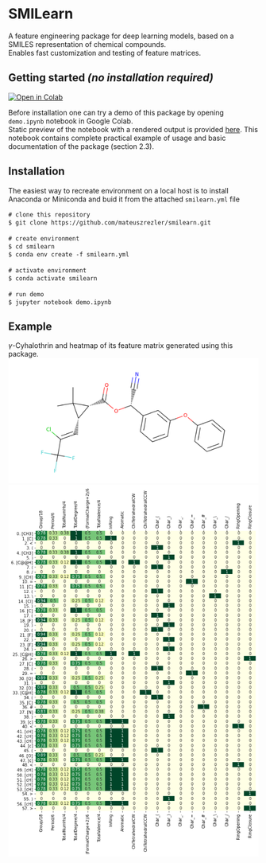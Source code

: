 # SMILearn
A feature engineering package for deep learning models, based on a SMILES 
representation of chemical compounds.  
Enables fast customization and testing of feature matrices.
## Getting started *(no installation required)*
[![Open in Colab](https://colab.research.google.com/assets/colab-badge.svg)](https://colab.research.google.com/github/mateuszrezler/smilearn/blob/master/demo.ipynb)

Before installation one can try a demo of this package by opening `demo.ipynb` notebook in Google Colab.  
Static preview of the notebook with a rendered output is provided [here](demo.ipynb).
This notebook contains complete practical example of usage and basic documentation of the package (section 2.3).
## Installation
The easiest way to recreate environment on a local host is to install Anaconda or Miniconda and buid it from the attached `smilearn.yml` file
```shell
# clone this repository
$ git clone https://github.com/mateuszrezler/smilearn.git

# create environment
$ cd smilearn
$ conda env create -f smilearn.yml

# activate environment
$ conda activate smilearn

# run demo
$ jupyter notebook demo.ipynb
```
## Example
*&#947;*-Cyhalothrin and heatmap of its feature matrix generated using this package.<br/>
![Image gamma-cyhalothrin](img/gamma_cyhalothrin.png)
![Feature matrix](img/matrix.png)
